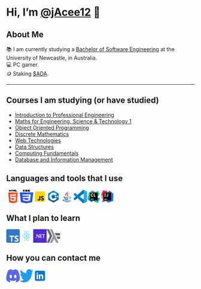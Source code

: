 # Hi, I’m [@jAcee12](https://github.com/jAcee12) 👋

## About Me

📚 I am currently studying a <a href="https://www.newcastle.edu.au/degrees/bachelor-of-software-engineering-honours">Bachelor of Software Engineering</a> at the University of Newcastle, in Australia.<br/>
💻 PC gamer.<br/>
🪙 Staking <a href="https://cardano.org/">$ADA</a>.
<hr/>

<!--
- 👀 I’m interested in ...
- 🌱 I’m currently learning ...
- 💞️ I’m looking to collaborate on ...
-->

## Courses I am studying (or have studied)
- <a href="https://www.newcastle.edu.au/course/ENGG1500">Introduction to Professional Engineering</a>
- <a href="https://www.newcastle.edu.au/course/MATH1110">Maths for Engineering, Science & Technology 1</a>
- <a href="https://www.newcastle.edu.au/course/SENG1110">Object Oriented Programming</a>
- <a href="https://www.newcastle.edu.au/course/MATH1510">Discrete Mathematics</a>
- <a href="https://www.newcastle.edu.au/course/SENG1050">Web Technologies</a>
- <a href="https://www.newcastle.edu.au/course/SENG1120">Data Structures</a>
- <a href="https://www.newcastle.edu.au/course/COMP1010">Computing Fundamentals</a>
- <a href="https://www.newcastle.edu.au/course/COMP1140">Database and Information Management</a>

## Languages and tools that I use

[<img align="left" alt="HTML5" width="36px" height="36px" src="Icons/HTML5_Logo.svg" />][html]
[<img align="left" alt="CSS" width="36px" height="36px" src="Icons/CSS3_logo_and_wordmark.svg" />][css]
[<img align="left" alt="JavaScript" width="36px" height="36px" src="Icons/icons8-javascript.svg" />][javascript]
[<img align="left" alt="C++" width="36px" height="36px" src="Icons/icons8-c++.svg" />][c++]
[<img align="left" alt="Java" width="36px" height="36px" src="Icons/icons8-java.svg" />][java]

[<img align="left" alt="VSCode" width="36px" height="36px" src="Icons/vscode.svg" />][vscode]
[<img align="left" alt="CLion" width="36px" height="36px" src="Icons/CLion_icon.svg" />][clion]
[<img align="left" alt="IntelliJ IDEA" width="36px" height="36px" src="Icons/IntelliJ_IDEA_icon.svg" />][intellij]
<br/><br/>

## What I plan to learn
[<img align="left" alt="Reactjs" width="36px" height="36px" src="Icons/ts-logo-512.svg" />][typescript]
[<img align="left" alt="Reactjs" width="36px" height="36px" src="Icons/React-icon.svg" />][react]
[<img align="left" alt=".NET" width="36px" height="36px" src="Icons/NET_Logo.svg" />][.net]
[<img align="left" alt="Haskell" width="36px" height="36px" src="Icons/Haskell-Logo.svg" />][haskell]
<br/><br/>

## How you can contact me

[<img align="left" alt="jadocee#4635" width="36px" height="36px" src="Icons/Discord-Logo-Color.svg" />][discord]
[<img align="left" alt="@JaCee____" width="36px" height="36px" src="Icons/Logo blue.svg" />][twitter]
[<img align="left" alt="LinkedIn" width="36px" height="36px" src="Icons/icons8-linkedin.svg" />][linkedin]
<br/><br/>

[twitter]: https://twitter.com/JaCee____
[discord]: https://discordapp.com/users/390237452595363866
[linkedin]: https://linkedin.com/in/jaydon-cameron

[typescript]: https://www.typescriptlang.org/
[react]: https://reactjs.org/
[.net]: https://dotnet.microsoft.com/
[haskell]: https://www.haskell.org/

[vscode]: https://code.visualstudio.com/
[javascript]: https://www.javascript.com/
[clion]: https://www.jetbrains.com/clion/
[intellij]: https://www.jetbrains.com/idea/
[java]: https://www.java.com/en/
[c++]: https://www.cplusplus.com/
[html]: https://www.w3.org/html/
[css]: https://www.w3.org/Style/CSS/Overview.en.html

